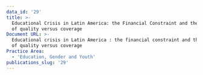 ```yaml
---
data_id: '29'
title: >-
  Educational Crisis in Latin America: the Financial Constraint and the dilemna
  of quality versus coverage
Document URL: >-
  Educational crisis in Latin America : the financial constraint and the dilemma
  of quality versus coverage
Practice Area:
  - 'Education, Gender and Youth'
publications_slug: '29'
---
```

